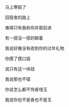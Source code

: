 马上寒假了

回宿舍的路上



难得只有我和你并肩前进

有一搭没一搭的聊着



我说好像没有收到你的过年礼物

你摸了摸口袋

说只有这一块钱

我说那也不错



你说怎么都不怜香惜玉

我说你也不是香也不是玉